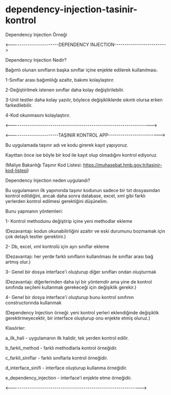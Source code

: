 # dependency-injection-tasinir-kontrol
Dependency Injection Örneği


<-----------------------DEPENDENCY INJECTION------------------------->


Dependency Injection Nedir?

Bağımlı olunan sınıfların başka sınıflar içine enjekte edilerek kullanılması.


1-Sınıflar arası bağımlılığı azaltır, bakımı kolaylaştırır.

2-Değiştirilmek istenen sınıflar daha kolay değiştirilebilir.

3-Unit testler daha kolay yazılır, böylece değişikliklerde sıkıntı olursa erken farkedilebilir.

4-Kod okunmasını kolaylaştırır.


<-------------------------------------------------------------------->



<-----------------------TAŞINIR KONTROL APP------------------------->


Bu uygulamada taşınır adı ve kodu girerek kayıt yapıyoruz.

Kayıttan önce ise böyle bir kod ile kayıt olup olmadığını kontrol ediyoruz.

(Maliye Bakanlığı Taşınır Kod Listesi: https://muhasebat.hmb.gov.tr/tasinir-kod-listesi)


Dependency Injection neden uygulandı?

Bu uygulamanın ilk yapımında taşınır kodunun sadece bir txt dosyasından kontrol edildiğini,
ancak daha sonra database, excel, xml gibi farklı yerlerden kontrol edilmesi gerektiğini düşünelim.


Bunu yapmanın yöntemleri:

1- Kontrol methodunu değiştirip içine yeni methodlar ekleme

(Dezavantajı: kodun okunabilirliğini azaltır ve eski durumunu bozmamak için çok detaylı testler gerektirir.)


2- Db, excel, xml kontrolü için ayrı sınıflar ekleme

(Dezavantajı: her yerde farklı sınıfların kullanılması ile sınıflar arası bağ artmış olur.)


3- Genel bir dosya interface'i oluşturup diğer sınıfları ondan oluşturmak

(Dezavantajı: diğerlerinden daha iyi bir yöntemdir ama yine de kontrol sınıfında seçileni kullanmak gerekeceği için değişiklik gerekir.)


4- Genel bir dosya interface'i oluşturup bunu kontrol sınıfının constructorında kullanmak

(Dependency Injection örneği: yeni kontrol yerleri eklendiğinde değişiklik gerektirmeyecektir, bir interface oluşturup onu enjekte etmiş oluruz.)


Klasörler:

a_ilk_hali - uygulamanın ilk halidir, tek yerden kontrol edilir.

b_farkli_method - farklı methodlarla kontrol örneğidir.

c_farkli_siniflar - farklı sınıflarla kontrol örneğidir.

d_interface_sinifi - interface oluşturup kullanma örneğidir.

e_dependency_injection - interface'i enjekte etme örneğidir.


<--------------------------------------------------------------->
